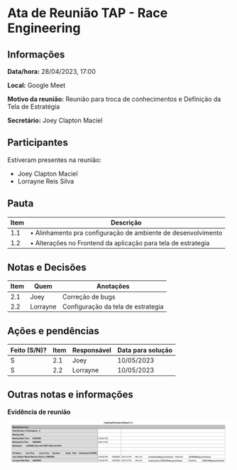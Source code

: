 # Ata de Reunião TAP - Race Engineering

## Informações
**Data/hora:** 28/04/2023, 17:00

**Local:** Google Meet

**Motivo da reunião:** Reunião para troca de conhecimentos e Definição da Tela de Estratégia 

**Secretário:** Joey Clapton Maciel 

## Participantes
Estiveram presentes na reunião:
- Joey Clapton Maciel 
- Lorrayne Reis Silva 


## Pauta

Item | Descrição
---- | ----
1.1 | • Alinhamento pra configuração de ambiente de desenvolvimento
1.2 | • Alterações no Frontend da aplicação para tela de estrategia 


## Notas e Decisões
Item | Quem | Anotações |
---- | ---- | ---- |
2.1 | Joey | Correção de bugs  |
2.2 | Lorrayne | Configuração da tela de estrategia |




## Ações e pendências
| Feito (S/N)? | Item | Responsável | Data para solução |
| ---- | ---- | ---- | ---- |
| S | 2.1 | Joey| 10/05/2023 |
| S | 2.2 | Lorrayne | 10/05/2023 |


## Outras notas e informações

**Evidência de reunião**


![print-reuniao](/documentacao/imagens/2023-04-28-Evidencia-Reuniao.jpeg "28/04/2023")

